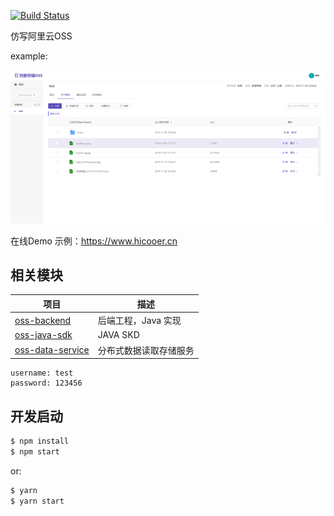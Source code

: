 [![Build Status](https://travis-ci.org/HiCooper/oss-front.svg?branch=master)](https://travis-ci.org/HiCooper/oss-front)

仿写阿里云OSS

example:

![avatar](./pic/demo.png)

在线Demo 示例：https://www.hicooer.cn

## 相关模块

| 项目 | 描述 |
|------|------|
| [oss-backend](https://github.com/HiCooper/oss-backend) | 后端工程，Java 实现|
| [oss-java-sdk](https://github.com/HiCooper/oss-sdk-java) | JAVA SKD |
| [oss-data-service](https://github.com/HiCooper/oss-data-service) | 分布式数据读取存储服务 |


````
username: test
password: 123456
````

## 开发启动

```bash
$ npm install
$ npm start
```

or:

```bash
$ yarn
$ yarn start
```
